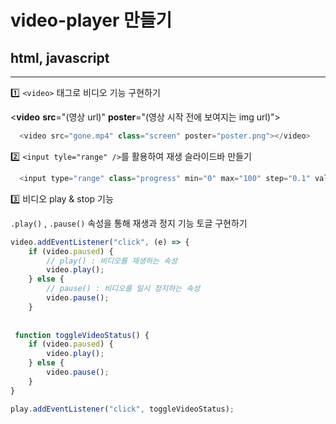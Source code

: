 # video-player 만들기 
## html, javascript
---

1️⃣ `<video>` 태그로 비디오 기능 구현하기

<**video** **src**="(영상 url)" **poster**="(영상 시작 전에 보여지는 img url)"></video>
```js
  <video src="gone.mp4" class="screen" poster="poster.png"></video>
```

2️⃣ `<input tyle="range" />`를 활용하여 재생 슬라이드바 만들기

```js
  <input type="range" class="progress" min="0" max="100" step="0.1" value="0" />
```

3️⃣ 비디오 play & stop 기능

`.play()` , `.pause()` 속성을 통해 재생과 정지 기능 토글 구현하기

```js
video.addEventListener("click", (e) => {
    if (video.paused) {
        // play() : 비디오를 재생하는 속성
        video.play();
    } else {
        // pause() : 비디오를 일시 정지하는 속성
        video.pause();
    }
    
    
 function toggleVideoStatus() {
    if (video.paused) {
        video.play();
    } else {
        video.pause();
    }
}

play.addEventListener("click", toggleVideoStatus);
```
